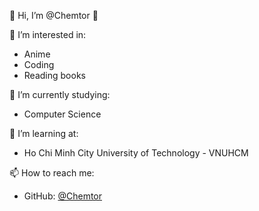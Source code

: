 👋 Hi, I’m @Chemtor 👋

👀 I’m interested in:
- Anime
- Coding
- Reading books

🌱 I’m currently studying:
- Computer Science

💼 I’m learning at:
- Ho Chi Minh City University of Technology - VNUHCM

📫 How to reach me:
- GitHub: [@Chemtor](https://github.com/Chemtor)


<!---
Chemtor/Chemtor is a ✨ special ✨ repository because its `README.md` (this file) appears on your GitHub profile.
You can click the Preview link to take a look at your changes.
--->
